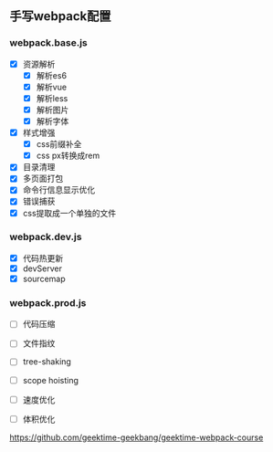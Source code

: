 ## 手写webpack配置

### webpack.base.js

- [x] 资源解析
    - [x] 解析es6
    - [x] 解析vue
    - [x] 解析less
    - [x] 解析图片
    - [x] 解析字体
- [x] 样式增强
    - [x] css前缀补全
    - [x] css px转换成rem
- [x] 目录清理
- [x] 多页面打包
- [x] 命令行信息显示优化
- [x] 错误捕获
- [x] css提取成一个单独的文件

### webpack.dev.js

- [x] 代码热更新
- [x] devServer
- [x] sourcemap

### webpack.prod.js

- [ ] 代码压缩
- [ ] 文件指纹
- [ ] tree-shaking
- [ ] scope hoisting
- [ ] 速度优化
- [ ] 体积优化 



https://github.com/geektime-geekbang/geektime-webpack-course